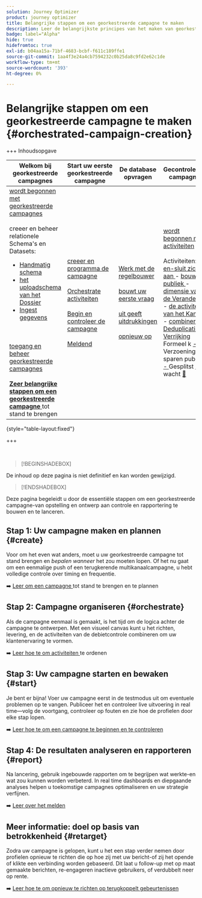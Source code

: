 ```yaml
---
solution: Journey Optimizer
product: journey optimizer
title: Belangrijke stappen om een georkestreerde campagne te maken
description: Leer de belangrijkste principes van het maken van georkestreerde campagnes met Adobe Journey Optimizer
badge: label="Alpha"
hide: true
hidefromtoc: true
exl-id: b04aa15a-71bf-4683-bcbf-f611c189ffe1
source-git-commit: 1aa4f3e24a4cb7594232c0b25da8c9fd2e62c1de
workflow-type: tm+mt
source-wordcount: '393'
ht-degree: 0%

---
```



# Belangrijke stappen om een georkestreerde campagne te maken {#orchestrated-campaign-creation}

+++ Inhoudsopgave

| Welkom bij georkestreerde campagnes | Start uw eerste georkestreerde campagne | De database opvragen | Gecontroleerde campagnes |
|---|---|---|---|
| [ wordt begonnen met georkestreerde campagnes ](gs-orchestrated-campaigns.md)<br/><br/> creeer en beheer relationele Schema&#39;s en Datasets:</br> <ul><li>[ Handmatig schema ](manual-schema.md)</li><li>[ het uploadschema van het Dossier ](file-upload-schema.md)</li><li>[ Ingest gegevens ](ingest-data.md)</li></ul><br/><br/>[ toegang en beheer georkestreerde campagnes ](access-manage-orchestrated-campaigns.md)<br/><br/><b>[ Zeer belangrijke stappen om een georkestreerde campagne ](gs-campaign-creation.md)</b> tot stand te brengen | [ creeer en programma de campagne ](create-orchestrated-campaign.md)<br/><br/>[ Orchestrate activiteiten ](orchestrate-activities.md)<br/><br/>[ Begin en controleer de campagne ](start-monitor-campaigns.md)<br/><br/>[ Meldend ](reporting-campaigns.md) | [ Werk met de regelbouwer ](orchestrated-rule-builder.md)<br/><br/>[ bouwt uw eerste vraag ](build-query.md)<br/><br/>[ uit geeft uitdrukkingen ](edit-expressions.md)<br/><br/>[ opnieuw op ](retarget.md) | [ wordt begonnen met activiteiten ](activities/about-activities.md)<br/><br/> Activiteiten:<br/>[ en-sluit zich aan ](activities/and-join.md) - [ bouwt publiek ](activities/build-audience.md) - [ dimensie van de Verandering ](activities/change-dimension.md) - [ de activiteiten van het Kanaal ](activities/channels.md) - [ combineren ](activities/combine.md) - [ Deduplicatie ](activities/deduplication.md) - [ Verrijking ](activities/enrichment.md) Formeel k [ - ](activities/fork.md) Verzoening [ - ](activities/reconciliation.md) sparen publiek [ - ](activities/save-audience.md) Gesplitst [ - ](activities/split.md) wacht [&#128279;](activities/wait.md) |

{style="table-layout:fixed"}

+++

<br/>

>[!BEGINSHADEBOX]

De inhoud op deze pagina is niet definitief en kan worden gewijzigd.

>[!ENDSHADEBOX]

Deze pagina begeleidt u door de essentiële stappen om een georkestreerde campagne-van opstelling en ontwerp aan controle en rapportering te bouwen en te lanceren.

<!--
<table style="table-layout:fixed"><tr style="border: 0; text-align: center;" >
<td><a href="#create"><img alt="Create & schedule your campaign" src="../../channels/assets/do-not-localize/email.png"></a><br/><a href="#create"><strong>Create & schedule your campaign</strong></a></td>
<td><a href="#orchestrate"><img alt="Orchestrate campaign activities" src="../../channels/assets/do-not-localize/sms.png"></a><br/><a href="#orchestrate"><strong>Orchestrate campaign activities</strong></a></td>
<td><a href="#start"><img alt="Start & monitor your campaign" src="../../channels/assets/do-not-localize/push.png"></a><a href="#start"><strong>Start & monitor your campaign</strong></a></td>
<td><a href="#report"><img alt="Analyze & report on results" src="../../channels/assets/do-not-localize/push.png"></a><a href="#report"><strong>Analyze & report on results</strong></a></td>
</tr></table>-->



## Stap 1: Uw campagne maken en plannen {#create}

Voor om het even wat anders, moet u uw georkestreerde campagne tot stand brengen en *bepalen wanneer* het zou moeten lopen. Of het nu gaat om een eenmalige push of een terugkerende multikanaalcampagne, u hebt volledige controle over timing en frequentie.

➡️ [ Leer om een campagne ](../orchestrated/create-orchestrated-campaign.md) tot stand te brengen en te plannen

## Stap 2: Campagne organiseren {#orchestrate}

Als de campagne eenmaal is gemaakt, is het tijd om de logica achter de campagne te ontwerpen. Met een visueel canvas kunt u het richten, levering, en de activiteiten van de debietcontrole combineren om uw klantenervaring te vormen.

➡️ [ Leer hoe te om activiteiten ](../orchestrated/orchestrate-activities.md) te ordenen

## Stap 3: Uw campagne starten en bewaken {#start}

Je bent er bijna! Voer uw campagne eerst in de testmodus uit om eventuele problemen op te vangen. Publiceer het en controleer live uitvoering in real time—volg de voortgang, controleer op fouten en zie hoe de profielen door elke stap lopen.

➡️ [ Leer hoe te om een campagne te beginnen en te controleren ](../orchestrated/start-monitor-campaigns.md)

## Stap 4: De resultaten analyseren en rapporteren {#report}

Na lancering, gebruik ingebouwde rapporten om te begrijpen wat werkte-en wat zou kunnen worden verbeterd. In real time dashboards en diepgaande analyses helpen u toekomstige campagnes optimaliseren en uw strategie verfijnen.

➡️ [ Leer over het melden ](../orchestrated/reporting-campaigns.md)

## Meer informatie: doel op basis van betrokkenheid {#retarget}

Zodra uw campagne is gelopen, kunt u het een stap verder nemen door profielen opnieuw te richten die op hoe zij met uw bericht-of zij het opende of klikte een verbinding worden gebaseerd. Dit laat u follow-up met op maat gemaakte berichten, re-engageren inactieve gebruikers, of verdubbelt neer op rente.

➡️ [ Leer hoe te om opnieuw te richten op terugkoppelt gebeurtenissen ](../orchestrated/retarget.md)
